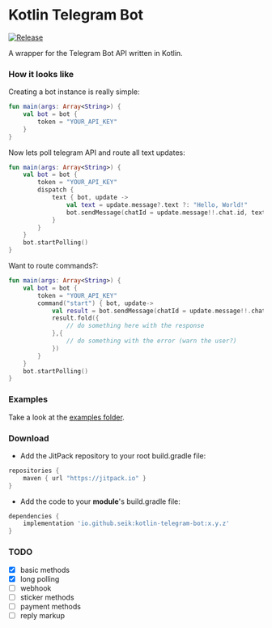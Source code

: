 # Kotlin Telegram Bot
[![Release](https://jitpack.io/v/Seik/kotlin-telegram-bot.svg)](https://jitpack.io/#Seik/kotlin-telegram-bot)

A wrapper for the Telegram Bot API written in Kotlin.

### How it looks like

Creating a bot instance is really simple:

```kotlin
fun main(args: Array<String>) {
    val bot = bot {
        token = "YOUR_API_KEY"
    }
}
```

Now lets poll telegram API and route all text updates:

```kotlin
fun main(args: Array<String>) {
    val bot = bot {
        token = "YOUR_API_KEY"
        dispatch {
            text { bot, update ->
                val text = update.message?.text ?: "Hello, World!"
                bot.sendMessage(chatId = update.message!!.chat.id, text = text)
            }
        }
    }
    bot.startPolling()
}
```

Want to route commands?:

```kotlin
fun main(args: Array<String>) {
    val bot = bot {
        token = "YOUR_API_KEY"
        command("start") { bot, update->
            val result = bot.sendMessage(chatId = update.message!!.chat.id, text = "Hi there!")
            result.fold({
                // do something here with the response
            },{
                // do something with the error (warn the user?)
            })
        }
    }
    bot.startPolling()
}
```

### Examples
Take a look at the [examples folder](https://github.com/seik/kotlin-telegram-bot/tree/master/samples).

### Download
+ Add the JitPack repository to your root build.gradle file:

```gradle
repositories {
    maven { url "https://jitpack.io" }
}
```

+ Add the code to your **module**'s build.gradle file:

```gradle
dependencies {
    implementation 'io.github.seik:kotlin-telegram-bot:x.y.z'
}
```

### TODO
- [x] basic methods
- [x] long polling
- [ ] webhook
- [ ] sticker methods
- [ ] payment methods
- [ ] reply markup